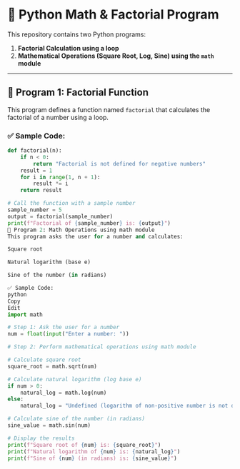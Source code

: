 # 🔢 Python Math & Factorial Program

This repository contains two Python programs:

1. **Factorial Calculation using a loop**
2. **Mathematical Operations (Square Root, Log, Sine) using the `math` module**

---

## 🧮 Program 1: Factorial Function

This program defines a function named `factorial` that calculates the factorial of a number using a loop.

### ✅ Sample Code:

```python
def factorial(n):
    if n < 0:
        return "Factorial is not defined for negative numbers"
    result = 1
    for i in range(1, n + 1):
        result *= i
    return result

# Call the function with a sample number
sample_number = 5
output = factorial(sample_number)
print(f"Factorial of {sample_number} is: {output}")
📐 Program 2: Math Operations using math module
This program asks the user for a number and calculates:

Square root

Natural logarithm (base e)

Sine of the number (in radians)

✅ Sample Code:
python
Copy
Edit
import math

# Step 1: Ask the user for a number
num = float(input("Enter a number: "))

# Step 2: Perform mathematical operations using math module

# Calculate square root
square_root = math.sqrt(num)

# Calculate natural logarithm (log base e)
if num > 0:
    natural_log = math.log(num)
else:
    natural_log = "Undefined (logarithm of non-positive number is not defined)"

# Calculate sine of the number (in radians)
sine_value = math.sin(num)

# Display the results
print(f"Square root of {num} is: {square_root}")
print(f"Natural logarithm of {num} is: {natural_log}")
print(f"Sine of {num} (in radians) is: {sine_value}")
